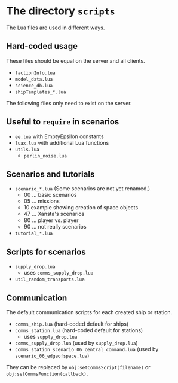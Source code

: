 # The directory `scripts`

The Lua files are used in different ways.

## Hard-coded usage

These files should be equal on the server and all clients.

- `factionInfo.lua`
- `model_data.lua`
- `science_db.lua`
- `shipTemplates_*.lua`

The following files only need to exist on the server.

## Useful to `require` in scenarios

- `ee.lua` with EmptyEpsilon constants
- `luax.lua` with additional Lua functions
- `utils.lua`
  - `perlin_noise.lua`

## Scenarios and tutorials

- `scenario_*.lua` (Some scenarios are not yet renamed.)
  - 00 ... basic scenarios
  - 05 ... missions
  - 10 example showing creation of space objects
  - 47 ... Xansta's scenarios
  - 80 ... player vs. player
  - 90 ... not really scenarios
- `tutorial_*.lua`

## Scripts for scenarios

- `supply_drop.lua`
  - uses `comms_supply_drop.lua`
- `util_random_transports.lua`

## Communication

The default communication scripts for each created ship or station.

- `comms_ship.lua` (hard-coded default for ships)
- `comms_station.lua` (hard-coded default for stations)
  - uses `supply_drop.lua`
- `comms_supply_drop.lua` (used by `supply_drop.lua`)
- `comms_station_scenario_06_central_command.lua` (used by `scenario_06_edgeofspace.lua`)

They can be replaced by `obj:setCommsScript(filename)` or `obj:setCommsFunction(callback)`.
